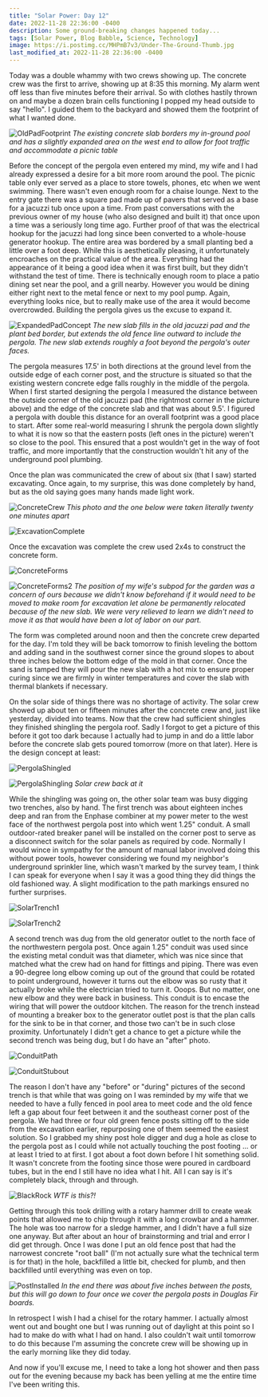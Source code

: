 ```yaml
---
title: "Solar Power: Day 12"
date: 2022-11-28 22:36:00 -0400
description: Some ground-breaking changes happened today...
tags: [Solar Power, Blog Babble, Science, Technology]
image: https://i.postimg.cc/MHPmB7v3/Under-The-Ground-Thumb.jpg
last_modified_at: 2022-11-28 22:36:00 -0400
---
```


Today was a double whammy with two crews showing up. The concrete crew was the first to arrive, showing up at 8:35 this morning. My alarm went off less than five minutes before their arrival. So with clothes hastily thrown on and maybe a dozen brain cells functioning I popped my head outside to say "hello". I guided them to the backyard and showed them the footprint of what I wanted done.

![OldPadFootprint](https://i.postimg.cc/Ss7rSXCR/SolarPergola_OldConcretePad.png)
*<i>The existing concrete slab borders my in-ground pool and has a slightly expanded area on the west end to allow for foot traffic and accommodate a picnic table</i>*

Before the concept of the pergola even entered my mind, my wife and I had already expressed a desire for a bit more room around the pool. The picnic table only ever served as a place to store towels, phones, etc when we went swimming. There wasn't even enough room for a chaise lounge. Next to the entry gate there was a square pad made up of pavers that served as a base for a jacuzzi tub once upon a time. From past conversations with the previous owner of my house (who also designed and built it) that once upon a time was a seriously long time ago. Further proof of that was the electrical hookup for the jacuzzi had long since been converted to a whole-house generator hookup. The entire area was bordered by a small planting bed a little over a foot deep. While this is aesthetically pleasing, it unfortunately encroaches on the practical value of the area. Everything had the appearance of it being a good idea when it was first built, but they didn't withstand the test of time. There is technically enough room to place a patio dining set near the pool, and a grill nearby. However you would be dining either right next to the metal fence or next to my pool pump. Again, everything looks nice, but to really make use of the area it would become overcrowded. Building the pergola gives us the excuse to expand it.

![ExpandedPadConcept](https://i.postimg.cc/RhSTNMLR/SolarPergola_ExpandedConcretePad.png)
*<i>The new slab fills in the old jacuzzi pad and the plant bed border, but extends the old fence line outward to include the pergola. The new slab extends roughly a foot beyond the pergola's outer faces.</i>*

The pergola measures 17.5' in both directions at the ground level from the outside edge of each corner post, and the structure is situated so that the existing western concrete edge falls roughly in the middle of the pergola. When I first started designing the pergola I measured the distance between the outside corner of the old jacuzzi pad (the rightmost corner in the picture above) and the edge of the concrete slab and that was about 9.5'. I figured a pergola with double this distance for an overall footprint was a good place to start. After some real-world measuring I shrunk the pergola down slightly to what it is now so that the eastern posts (left ones in the picture) weren't so close to the pool. This ensured that a post wouldn't get in the way of foot traffic, and more importantly that the construction wouldn't hit any of the underground pool plumbing.

Once the plan was communicated the crew of about six (that I saw) started excavating. Once again, to my surprise, this was done completely by hand, but as the old saying goes many hands made light work.

![ConcreteCrew](https://i.postimg.cc/TYrRRfHS/IMG_20221128_092044.jpg)
*<i>This photo and the one below were taken literally twenty one minutes apart</i>*

![ExcavationComplete](https://i.postimg.cc/sgs3xqk2/IMG_20221128_094133.jpg)

Once the excavation was complete the crew used 2x4s to construct the concrete form.

![ConcreteForms](https://i.postimg.cc/hG3nCjfJ/IMG_20221128_120318.jpg)

![ConcreteForms2](https://i.postimg.cc/MTMSgSQ9/IMG_20221128_120639.jpg)
*<i>The position of my wife's subpod for the garden was a concern of ours because we didn't know beforehand if it would need to be moved to make room for excavation let alone be permanently relocated because of the new slab. We were very relieved to learn we didn't need to move it as that would have been a lot of labor on our part.</i>*

The form was completed around noon and then the concrete crew departed for the day. I'm told they will be back tomorrow to finish leveling the bottom and adding sand in the southwest corner since the ground slopes to about three inches below the bottom edge of the mold in that corner. Once the sand is tamped they will pour the new slab with a hot mix to ensure proper curing since we are firmly in winter temperatures and cover the slab with thermal blankets if necessary.

On the solar side of things there was no shortage of activity. The solar crew showed up about ten or fifteen minutes after the concrete crew and, just like yesterday, divided into teams. Now that the crew had sufficient shingles they finished shingling the pergola roof. Sadly I forgot to get a picture of this before it got too dark because I actually had to jump in and do a little labor before the concrete slab gets poured tomorrow (more on that later). Here is the design concept at least:

![PergolaShingled](https://i.postimg.cc/FRmyB984/SolarPergolaShingled.png)

![PergolaShingling](https://i.postimg.cc/5tt1qvNd/IMG_20221128_102435.jpg)
*<i>Solar crew back at it</i>*

While the shingling was going on, the other solar team was busy digging two trenches, also by hand. The first trench was about eighteen inches deep and ran from the Enphase combiner at my power meter to the west face of the northwest pergola post into which went 1.25" conduit. A small outdoor-rated breaker panel will be installed on the corner post to serve as a disconnect switch for the solar panels as required by code. Normally I would wince in sympathy for the amount of manual labor involved doing this without power tools, however considering we found my neighbor's underground sprinkler line, which wasn't marked by the survey team, I think I can speak for everyone when I say it was a good thing they did things the old fashioned way. A slight modification to the path markings ensured no further surprises.

![SolarTrench1](https://i.postimg.cc/2SGrZTY7/IMG_20221128_101252.jpg)

![SolarTrench2](https://i.postimg.cc/rmBkkPGM/IMG_20221128_161252.jpg)

A second trench was dug from the old generator outlet to the north face of the northwestern pergola post. Once again 1.25" conduit was used since the existing metal conduit was that diameter, which was nice since that matched what the crew had on hand for fittings and piping. There was even a 90-degree long elbow coming up out of the ground that could be rotated to point underground, however it turns out the elbow was so rusty that it actually broke while the electrician tried to turn it. Ooops. But no matter, one new elbow and they were back in business. This conduit is to encase the wiring that will power the outdoor kitchen. The reason for the trench instead of mounting a breaker box to the generator outlet post is that the plan calls for the sink to be in that corner, and those two can't be in such close proximity. Unfortunately I didn't get a chance to get a picture while the second trench was being dug, but I do have an "after" photo.

![ConduitPath](https://i.postimg.cc/sxsT7Ps5/OutdoorKitchenConduitPath.jpg)

![ConduitStubout](https://i.postimg.cc/PfDH4dhx/IMG_20221128_161601.jpg)

The reason I don't have any "before" or "during" pictures of the second trench is that while that was going on I was reminded by my wife that we needed to have a fully fenced in pool area to meet code and the old fence left a gap about four feet between it and the southeast corner post of the pergola. We had three or four old green fence posts sitting off to the side from the excavation earlier, repurposing one of them seemed the easiest solution. So I grabbed my shiny post hole digger and dug a hole as close to the pergola post as I could while not actually touching the post footing ... or at least I tried to at first. I got about a foot down before I hit something solid. It wasn't concrete from the footing since those were poured in cardboard tubes, but in the end I still have no idea what I hit. All I can say is it's completely black, through and through.

![BlackRock](https://i.postimg.cc/Y0Qwqz8g/IMG_20221128_161404.jpg)
*<i>WTF is this?!</i>*

Getting through this took drilling with a rotary hammer drill to create weak points that allowed me to chip through it with a long crowbar and a hammer. The hole was too narrow for a sledge hammer, and I didn't have a full size one anyway. But after about an hour of brainstorming and trial and error I did get through. Once I was done I put an old fence post that had the narrowest concrete "root ball" (I'm not actually sure what the technical term is for that) in the hole, backfilled a little bit, checked for plumb, and then backfilled until everything was even on top.

![PostInstalled](https://i.postimg.cc/hPbqkMXR/IMG_20221129_100927.jpg)
*<i>In the end there was about five inches between the posts, but this will go down to four once we cover the pergola posts in Douglas Fir boards.</i>*

In retrospect I wish I had a chisel for the rotary hammer. I actually almost went out and bought one but I was running out of daylight at this point so I had to make do with what I had on hand. I also couldn't wait until tomorrow to do this because I'm assuming the concrete crew will be showing up in the early morning like they did today.

And now if you'll excuse me, I need to take a long hot shower and then pass out for the evening because my back has been yelling at me the entire time I've been writing this.